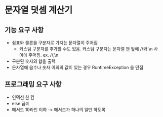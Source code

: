 # 문자열 덧셈 계산기
## 기능 요구 사항
- 쉼표와 콜론을 구분자로 가지는 문자열이 주어짐
  - 커스텀 구분자를 추가할 수도 있음. 커스텀 구분자는 문자열 맨 앞에 //와 \n 사이에 주어짐. ex. //;\\n
- 구분된 숫자의 합을 출력
- 문자열에 음수나 숫자 이외의 값이 있는 경우 RuntimeException 을 던짐
## 프로그래밍 요구 사항
- 인덱션 한 칸
- else 금지
- 메서드 10라인 이하 -> 메서드가 하나의 일만 하도록
